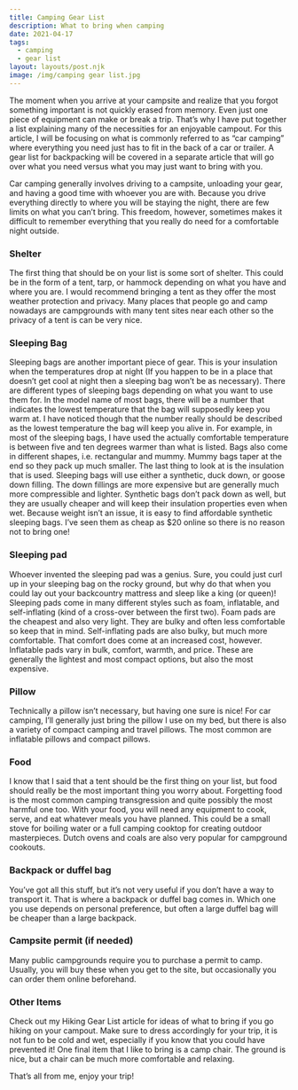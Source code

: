 ```yaml
---
title: Camping Gear List
description: What to bring when camping
date: 2021-04-17
tags:
  - camping
  - gear list
layout: layouts/post.njk
image: /img/camping gear list.jpg
---
```


The moment when you arrive at your campsite and realize that you forgot something important is not quickly erased from memory. Even just one piece of equipment can make or break a trip. That’s why I have put together a list explaining many of the necessities for an enjoyable campout. For this article, I will be focusing on what is commonly referred to as “car camping” where everything you need just has to fit in the back of a car or trailer. A gear list for backpacking will be covered in a separate article that will go over what you need versus what you may just want to bring with you.

Car camping generally involves driving to a campsite, unloading your gear, and having a good time with whoever you are with. Because you drive everything directly to where you will be staying the night, there are few limits on what you can’t bring. This freedom, however, sometimes makes it difficult to remember everything that you really do need for a comfortable night outside.

### Shelter

The first thing that should be on your list is some sort of shelter. This could be in the form of a tent, tarp, or hammock depending on what you have and where you are. I would recommend bringing a tent as they offer the most weather protection and privacy.  Many places that people go and camp nowadays are campgrounds with many tent sites near each other so the privacy of a tent is can be very nice.

### Sleeping Bag

Sleeping bags are another important piece of gear. This is your insulation when the temperatures drop at night (If you happen to be in a place that doesn’t get cool at night then a sleeping bag won’t be as necessary). There are different types of sleeping bags depending on what you want to use them for. In the model name of most bags, there will be a number that indicates the lowest temperature that the bag will supposedly keep you warm at. I have noticed though that the number really should be described as the lowest temperature the bag will keep you alive in. For example, in most of the sleeping bags, I have used the actually comfortable temperature is between five and ten degrees warmer than what is listed. Bags also come in different shapes, i.e. rectangular and mummy. Mummy bags taper at the end so they pack up much smaller. The last thing to look at is the insulation that is used. Sleeping bags will use either a synthetic, duck down, or goose down filling. The down fillings are more expensive but are generally much more compressible and lighter. Synthetic bags don’t pack down as well, but they are usually cheaper and will keep their insulation properties even when wet. Because weight isn’t an issue, it is easy to find affordable synthetic sleeping bags. I’ve seen them as cheap as $20 online so there is no reason not to bring one!


### Sleeping pad

Whoever invented the sleeping pad was a genius. Sure, you could just curl up in your sleeping bag on the rocky ground, but why do that when you could lay out your backcountry mattress and sleep like a king (or queen)! Sleeping pads come in many different styles such as foam, inflatable, and self-inflating (kind of a cross-over between the first two).  Foam pads are the cheapest and also very light. They are bulky and often less comfortable so keep that in mind. Self-inflating pads are also bulky, but much more comfortable. That comfort does come at an increased cost, however. Inflatable pads vary in bulk, comfort, warmth, and price. These are generally the lightest and most compact options, but also the most expensive.

 
### Pillow

Technically a pillow isn’t necessary, but having one sure is nice! For car camping, I’ll generally just bring the pillow I use on my bed, but there is also a variety of compact camping and travel pillows.  The most common are inflatable pillows and compact pillows. 


### Food

I know that I said that a tent should be the first thing on your list, but food should really be the most important thing you worry about. Forgetting food is the most common camping transgression and quite possibly the most harmful one too. With your food, you will need any equipment to cook, serve, and eat whatever meals you have planned. This could be a small stove for boiling water or a full camping cooktop for creating outdoor masterpieces. Dutch ovens and coals are also very popular for campground cookouts.


### Backpack or duffel bag

You’ve got all this stuff, but it’s not very useful if you don’t have a way to transport it. That is where a backpack or duffel bag comes in. Which one you use depends on personal preference, but often a large duffel bag will be cheaper than a large backpack.


### Campsite permit (if needed)

Many public campgrounds require you to purchase a permit to camp. Usually, you will buy these when you get to the site, but occasionally you can order them online beforehand.

### Other Items

Check out my Hiking Gear List article for ideas of what to bring if you go hiking on your campout. Make sure to dress accordingly for your trip, it is not fun to be cold and wet, especially if you know that you could have prevented it!  One final item that I like to bring is a camp chair. The ground is nice, but a chair can be much more comfortable and relaxing.

That’s all from me, enjoy your trip!

